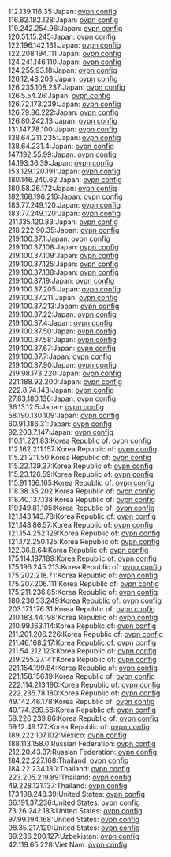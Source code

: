 112.139.116.35:Japan: [ovpn config](vpn/112_139_116_35.ovpn)  
116.82.182.128:Japan: [ovpn config](vpn/116_82_182_128.ovpn)  
119.242.254.96:Japan: [ovpn config](vpn/119_242_254_96.ovpn)  
120.51.15.245:Japan: [ovpn config](vpn/120_51_15_245.ovpn)  
122.196.142.131:Japan: [ovpn config](vpn/122_196_142_131.ovpn)  
122.208.194.111:Japan: [ovpn config](vpn/122_208_194_111.ovpn)  
124.241.146.110:Japan: [ovpn config](vpn/124_241_146_110.ovpn)  
124.255.93.18:Japan: [ovpn config](vpn/124_255_93_18.ovpn)  
126.12.48.203:Japan: [ovpn config](vpn/126_12_48_203.ovpn)  
126.235.108.237:Japan: [ovpn config](vpn/126_235_108_237.ovpn)  
126.5.54.26:Japan: [ovpn config](vpn/126_5_54_26.ovpn)  
126.72.173.239:Japan: [ovpn config](vpn/126_72_173_239.ovpn)  
126.79.86.222:Japan: [ovpn config](vpn/126_79_86_222.ovpn)  
126.80.242.13:Japan: [ovpn config](vpn/126_80_242_13.ovpn)  
131.147.78.100:Japan: [ovpn config](vpn/131_147_78_100.ovpn)  
138.64.211.235:Japan: [ovpn config](vpn/138_64_211_235.ovpn)  
138.64.231.4:Japan: [ovpn config](vpn/138_64_231_4.ovpn)  
147.192.55.99:Japan: [ovpn config](vpn/147_192_55_99.ovpn)  
14.193.36.39:Japan: [ovpn config](vpn/14_193_36_39.ovpn)  
153.129.120.191:Japan: [ovpn config](vpn/153_129_120_191.ovpn)  
180.146.240.62:Japan: [ovpn config](vpn/180_146_240_62.ovpn)  
180.58.26.172:Japan: [ovpn config](vpn/180_58_26_172.ovpn)  
182.168.196.216:Japan: [ovpn config](vpn/182_168_196_216.ovpn)  
183.77.249.120:Japan: [ovpn config](vpn/183_77_249_120.ovpn)  
183.77.249.120:Japan: [ovpn config](vpn/183_77_249_120.ovpn)  
211.135.120.83:Japan: [ovpn config](vpn/211_135_120_83.ovpn)  
218.222.90.35:Japan: [ovpn config](vpn/218_222_90_35.ovpn)  
219.100.37.1:Japan: [ovpn config](vpn/219_100_37_1.ovpn)  
219.100.37.108:Japan: [ovpn config](vpn/219_100_37_108.ovpn)  
219.100.37.109:Japan: [ovpn config](vpn/219_100_37_109.ovpn)  
219.100.37.125:Japan: [ovpn config](vpn/219_100_37_125.ovpn)  
219.100.37.138:Japan: [ovpn config](vpn/219_100_37_138.ovpn)  
219.100.37.19:Japan: [ovpn config](vpn/219_100_37_19.ovpn)  
219.100.37.205:Japan: [ovpn config](vpn/219_100_37_205.ovpn)  
219.100.37.211:Japan: [ovpn config](vpn/219_100_37_211.ovpn)  
219.100.37.213:Japan: [ovpn config](vpn/219_100_37_213.ovpn)  
219.100.37.22:Japan: [ovpn config](vpn/219_100_37_22.ovpn)  
219.100.37.4:Japan: [ovpn config](vpn/219_100_37_4.ovpn)  
219.100.37.50:Japan: [ovpn config](vpn/219_100_37_50.ovpn)  
219.100.37.58:Japan: [ovpn config](vpn/219_100_37_58.ovpn)  
219.100.37.67:Japan: [ovpn config](vpn/219_100_37_67.ovpn)  
219.100.37.7:Japan: [ovpn config](vpn/219_100_37_7.ovpn)  
219.100.37.90:Japan: [ovpn config](vpn/219_100_37_90.ovpn)  
219.98.173.220:Japan: [ovpn config](vpn/219_98_173_220.ovpn)  
221.188.92.200:Japan: [ovpn config](vpn/221_188_92_200.ovpn)  
222.8.74.143:Japan: [ovpn config](vpn/222_8_74_143.ovpn)  
27.83.180.136:Japan: [ovpn config](vpn/27_83_180_136.ovpn)  
36.13.12.5:Japan: [ovpn config](vpn/36_13_12_5.ovpn)  
58.190.130.109:Japan: [ovpn config](vpn/58_190_130_109.ovpn)  
60.91.186.31:Japan: [ovpn config](vpn/60_91_186_31.ovpn)  
92.203.7.147:Japan: [ovpn config](vpn/92_203_7_147.ovpn)  
110.11.221.83:Korea Republic of: [ovpn config](vpn/110_11_221_83.ovpn)  
112.162.211.157:Korea Republic of: [ovpn config](vpn/112_162_211_157.ovpn)  
115.21.211.50:Korea Republic of: [ovpn config](vpn/115_21_211_50.ovpn)  
115.22.139.37:Korea Republic of: [ovpn config](vpn/115_22_139_37.ovpn)  
115.23.126.59:Korea Republic of: [ovpn config](vpn/115_23_126_59.ovpn)  
115.91.166.165:Korea Republic of: [ovpn config](vpn/115_91_166_165.ovpn)  
118.38.35.202:Korea Republic of: [ovpn config](vpn/118_38_35_202.ovpn)  
118.40.137.138:Korea Republic of: [ovpn config](vpn/118_40_137_138.ovpn)  
119.149.81.105:Korea Republic of: [ovpn config](vpn/119_149_81_105.ovpn)  
121.143.143.78:Korea Republic of: [ovpn config](vpn/121_143_143_78.ovpn)  
121.148.86.57:Korea Republic of: [ovpn config](vpn/121_148_86_57.ovpn)  
121.154.252.129:Korea Republic of: [ovpn config](vpn/121_154_252_129.ovpn)  
121.172.250.125:Korea Republic of: [ovpn config](vpn/121_172_250_125.ovpn)  
122.36.8.64:Korea Republic of: [ovpn config](vpn/122_36_8_64.ovpn)  
175.114.187.189:Korea Republic of: [ovpn config](vpn/175_114_187_189.ovpn)  
175.196.245.213:Korea Republic of: [ovpn config](vpn/175_196_245_213.ovpn)  
175.202.218.71:Korea Republic of: [ovpn config](vpn/175_202_218_71.ovpn)  
175.207.206.111:Korea Republic of: [ovpn config](vpn/175_207_206_111.ovpn)  
175.211.236.85:Korea Republic of: [ovpn config](vpn/175_211_236_85.ovpn)  
180.230.53.249:Korea Republic of: [ovpn config](vpn/180_230_53_249.ovpn)  
203.171.176.31:Korea Republic of: [ovpn config](vpn/203_171_176_31.ovpn)  
210.183.44.198:Korea Republic of: [ovpn config](vpn/210_183_44_198.ovpn)  
210.99.163.114:Korea Republic of: [ovpn config](vpn/210_99_163_114.ovpn)  
211.201.206.226:Korea Republic of: [ovpn config](vpn/211_201_206_226.ovpn)  
211.46.168.217:Korea Republic of: [ovpn config](vpn/211_46_168_217.ovpn)  
211.54.212.123:Korea Republic of: [ovpn config](vpn/211_54_212_123.ovpn)  
219.255.27.141:Korea Republic of: [ovpn config](vpn/219_255_27_141.ovpn)  
221.154.199.84:Korea Republic of: [ovpn config](vpn/221_154_199_84.ovpn)  
221.158.156.19:Korea Republic of: [ovpn config](vpn/221_158_156_19.ovpn)  
222.114.213.190:Korea Republic of: [ovpn config](vpn/222_114_213_190.ovpn)  
222.235.78.180:Korea Republic of: [ovpn config](vpn/222_235_78_180.ovpn)  
49.142.46.178:Korea Republic of: [ovpn config](vpn/49_142_46_178.ovpn)  
49.174.239.56:Korea Republic of: [ovpn config](vpn/49_174_239_56.ovpn)  
58.226.239.86:Korea Republic of: [ovpn config](vpn/58_226_239_86.ovpn)  
59.12.49.177:Korea Republic of: [ovpn config](vpn/59_12_49_177.ovpn)  
189.222.107.102:Mexico: [ovpn config](vpn/189_222_107_102.ovpn)  
188.113.158.0:Russian Federation: [ovpn config](vpn/188_113_158_0.ovpn)  
212.20.43.37:Russian Federation: [ovpn config](vpn/212_20_43_37.ovpn)  
184.22.227.168:Thailand: [ovpn config](vpn/184_22_227_168.ovpn)  
184.22.234.130:Thailand: [ovpn config](vpn/184_22_234_130.ovpn)  
223.205.219.89:Thailand: [ovpn config](vpn/223_205_219_89.ovpn)  
49.228.121.137:Thailand: [ovpn config](vpn/49_228_121_137.ovpn)  
173.198.248.39:United States: [ovpn config](vpn/173_198_248_39.ovpn)  
66.191.37.236:United States: [ovpn config](vpn/66_191_37_236.ovpn)  
73.26.242.183:United States: [ovpn config](vpn/73_26_242_183.ovpn)  
97.99.194.168:United States: [ovpn config](vpn/97_99_194_168.ovpn)  
98.35.217.129:United States: [ovpn config](vpn/98_35_217_129.ovpn)  
89.236.200.127:Uzbekistan: [ovpn config](vpn/89_236_200_127.ovpn)  
42.119.65.228:Viet Nam: [ovpn config](vpn/42_119_65_228.ovpn)  
